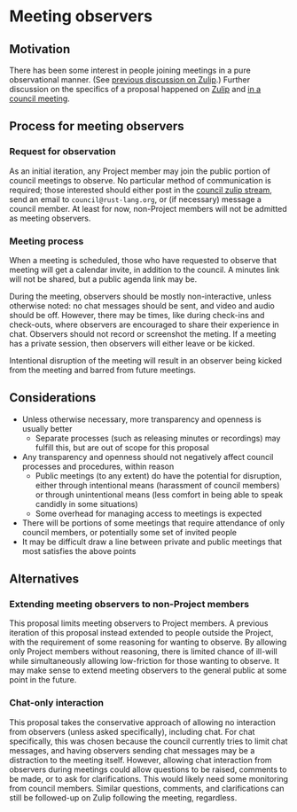 # Meeting observers

## Motivation

There has been some interest in people joining meetings in a pure observational manner. (See [previous discussion on Zulip](https://rust-lang.zulipchat.com/#narrow/stream/392734-council/topic/Observing.20meetings.3F).) Further discussion on the specifics of a proposal happened on [Zulip](https://rust-lang.zulipchat.com/#narrow/stream/392734-council/topic/Meeting.20observers) and [in a council meeting](https://github.com/rust-lang/leadership-council/blob/245b22a105546a680aad582cf856311a80e93baf/minutes/sync-meeting/2023-07-20.md).

## Process for meeting observers

### Request for observation

As an initial iteration, any Project member may join the public portion of council meetings to observe. No particular method of communication is required; those interested should either post in the [council zulip stream](https://rust-lang.zulipchat.com/#narrow/stream/392734-council), send an email to `council@rust-lang.org`, or (if necessary) message a council member. At least for now, non-Project members will not be admitted as meeting observers.

### Meeting process

When a meeting is scheduled, those who have requested to observe that meeting will get a calendar invite, in addition to the council. A minutes link will not be shared, but a public agenda link may be.

During the meeting, observers should be mostly non-interactive, unless otherwise noted: no chat messages should be sent, and video and audio should be off. However, there may be times, like during check-ins and check-outs, where observers are encouraged to share their experience in chat. Observers should not record or screenshot the meting. If a meeting has a private session, then observers will either leave or be kicked.

Intentional disruption of the meeting will result in an observer being kicked from the meeting and barred from future meetings.

## Considerations

* Unless otherwise necessary, more transparency and openness is usually better
    * Separate processes (such as releasing minutes or recordings) may fulfill this, but are out of scope for this proposal
* Any transparency and openness should not negatively affect council processes and procedures, within reason
    * Public meetings (to any extent) do have the potential for disruption, either through intentional means (harassment of council members) or through unintentional means (less comfort in being able to speak candidly in some situations)
    * Some overhead for managing access to meetings is expected
* There will be portions of some meetings that require attendance of only council members, or potentially some set of invited people
* It may be difficult draw a line between private and public meetings that most satisfies the above points

## Alternatives

### Extending meeting observers to non-Project members

This proposal limits meeting observers to Project members. A previous iteration of this proposal instead extended to people outside the Project, with the requirement of some reasoning for wanting to observe. By allowing only Project members without reasoning, there is limited chance of ill-will while simultaneously allowing low-friction for those wanting to observe. It may make sense to extend meeting observers to the general public at some point in the future.

### Chat-only interaction

This proposal takes the conservative approach of allowing no interaction from observers (unless asked specifically), including chat. For chat specifically, this was chosen because the council currently tries to limit chat messages, and having observers sending chat messages may be a distraction to the meeting itself. However, allowing chat interaction from observers during meetings could allow questions to be raised, comments to be made, or to ask for clarifications. This would likely need some monitoring from council members. Similar questions, comments, and clarifications can still be followed-up on Zulip following the meeting, regardless.
